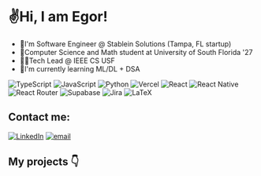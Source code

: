 <h1>✌️Hi, I am Egor!</h1>


- 🏢I'm Software Engineer @ Stablein Solutions (Tampa, FL startup)
- 🏫Computer Science and Math student at University of South Florida '27
- 🧑‍🏫Tech Lead @ IEEE CS USF 
- 🧠I'm currently learning ML/DL + DSA
<!--- 👨‍💻I am currently learning a bunch of stuff-->

<!--- ![LeetCode Stats](https://leetcard.jacoblin.cool/kharitonov-egor?border=0&radius=15?theme=dark&font=JetBrains%20Mono) -->

![TypeScript](https://img.shields.io/badge/typescript-%23007ACC.svg?style=flat&logo=typescript&logoColor=white) ![JavaScript](https://img.shields.io/badge/javascript-%23323330.svg?style=flat&logo=javascript&logoColor=%23F7DF1E) ![Python](https://img.shields.io/badge/python-3670A0?style=flat&logo=python&logoColor=ffdd54)  ![Vercel](https://img.shields.io/badge/vercel-%23000000.svg?style=flat&logo=vercel&logoColor=white) ![React](https://img.shields.io/badge/react-%2320232a.svg?style=flat&logo=react&logoColor=%2361DAFB) ![React Native](https://img.shields.io/badge/react_native-%2320232a.svg?style=flat&logo=react&logoColor=%2361DAFB) ![React Router](https://img.shields.io/badge/React_Router-CA4245?style=flat&logo=react-router&logoColor=white) ![Supabase](https://img.shields.io/badge/Supabase-3ECF8E?style=flat&logo=supabase&logoColor=white) ![Jira](https://img.shields.io/badge/jira-%230A0FFF.svg?style=flat&logo=jira&logoColor=white) ![LaTeX](https://img.shields.io/badge/latex-%23008080.svg?style=flat&logo=latex&logoColor=white)

## Contact me:

[![LinkedIn](https://img.shields.io/badge/LinkedIn-%230077B5.svg?logo=linkedin&logoColor=white)](https://www.linkedin.com/in/kharitonov-egor/) [![email](https://img.shields.io/badge/Email-D14836?logo=gmail&logoColor=white)](mailto:egakhar@gmail.com) 


## My projects 👇

 <!--[<img src="https://www.codewars.com/users/kharitonov-egor/badges/small">](https://www.codewars.com/users/kharitonov-egor) -->

 

 <!-- # [![wakatime](https://wakatime.com/badge/user/f931925b-f4c5-4a55-97ac-b51912a98888.svg)](https://wakatime.com/@f931925b-f4c5-4a55-97ac-b51912a98888) -->

